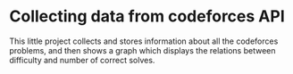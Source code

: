 # Collecting data from codeforces API

This little project collects and stores information about all the codeforces problems, and then shows a graph which displays the relations between difficulty and number of correct solves.